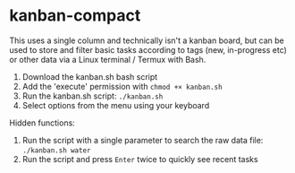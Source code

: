 # kanban-compact

This uses a single column and technically isn't a kanban board, but can be used to store and filter basic tasks according to tags (new, in-progress etc) or other data via a Linux terminal / Termux with Bash.


1. Download the kanban.sh bash script
2. Add the 'execute' permission with `chmod +× kanban.sh` 
3. Run the kanban.sh script: `./kanban.sh`
4. Select options from the menu using your keyboard

Hidden functions:

1. Run the script with a single parameter to search the raw data file: `./kanban.sh water`
2. Run the script and press `Enter` twice to quickly see recent tasks



